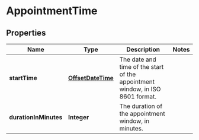 
# AppointmentTime

## Properties
Name | Type | Description | Notes
------------ | ------------- | ------------- | -------------
**startTime** | [**OffsetDateTime**](OffsetDateTime.md) | The date and time of the start of the appointment window, in ISO 8601 format. | 
**durationInMinutes** | **Integer** | The duration of the appointment window, in minutes. | 



